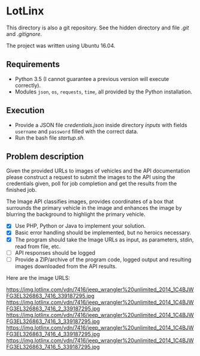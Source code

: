 # LotLinx

This directory is also a git repository. See the hidden directory and file *.git* and *.gitignore*.

The project was written using Ubuntu 16.04.

## Requirements

- Python 3.5 (I cannot guarantee a previous version will execute correctly).
- Modules `json`, `os`, `requests`, `time`, all provided by the Python installation.

## Execution

- Provide a JSON file *credentials.json* inside directory *inputs* with fields `username` and `password` filled with the correct data.
- Run the bash file *startup.sh*.

## Problem description

Given the provided URLs to images of vehicles and the API documentation please construct a request to submit the images to the API using the credentials given, poll for job completion and get the results from the finished job.

The Image API classifies images, provides coordinates of a box that surrounds the primary vehicle in the image and enhances the image by blurring the background to highlight the primary vehicle.

- [X] Use PHP, Python or Java to implement your solution.
- [X] Basic error handling should be implemented, but no heroics necessary.
- [X] The program should take the Image URLs as input, as parameters, stdin, read from file, etc.
- [ ] API responses should be logged
- [ ] Provide a ZIP/archive of the program code, logged output and resulting images downloaded from the API results.

Here are the image URLS:

https://img.lotlinx.com/vdn/7416/jeep_wrangler%20unlimited_2014_1C4BJWFG3EL326863_7416_339187295.jpg
https://img.lotlinx.com/vdn/7416/jeep_wrangler%20unlimited_2014_1C4BJWFG3EL326863_7416_2_339187295.jpg
https://img.lotlinx.com/vdn/7416/jeep_wrangler%20unlimited_2014_1C4BJWFG3EL326863_7416_3_339187295.jpg
https://img.lotlinx.com/vdn/7416/jeep_wrangler%20unlimited_2014_1C4BJWFG3EL326863_7416_4_339187295.jpg
https://img.lotlinx.com/vdn/7416/jeep_wrangler%20unlimited_2014_1C4BJWFG3EL326863_7416_5_339187295.jpg

